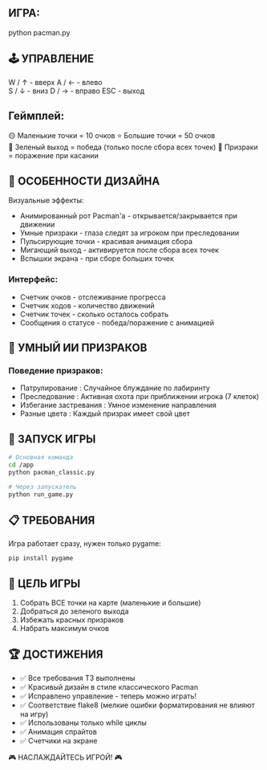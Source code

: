 ## ИГРА:
python pacman.py

## 🕹️ УПРАВЛЕНИЕ
W / ↑ - вверх
A / ← - влево  
S / ↓ - вниз
D / → - вправо
ESC - выход

## Геймплей:
🟡 Маленькие точки = 10 очков
⭐ Большие точки = 50 очков  
🚪 Зеленый выход = победа (только после сбора всех точек)
👻 Призраки = поражение при касании

## 🎨 ОСОБЕННОСТИ ДИЗАЙНА
Визуальные эффекты:
- Анимированный рот Pacman'a - открывается/закрывается при движении
- Умные призраки - глаза следят за игроком при преследовании
- Пульсирующие точки - красивая анимация сбора
- Мигающий выход - активируется после сбора всех точек
- Вспышки экрана - при сборе больших точек

### Интерфейс:
-   Счетчик очков   - отслеживание прогресса
-   Счетчик ходов   - количество движений
-   Счетчик точек   - сколько осталось собрать
-   Сообщения о статусе   - победа/поражение с анимацией

## 🧠 УМНЫЙ ИИ ПРИЗРАКОВ

### Поведение призраков:
-   Патрулирование  : Случайное блуждание по лабиринту
-   Преследование  : Активная охота при приближении игрока (7 клеток)
-   Избегание застревания  : Умное изменение направления
-   Разные цвета  : Каждый призрак имеет свой цвет

## 🚀 ЗАПУСК ИГРЫ

```bash
# Основная команда
cd /app
python pacman_classic.py

# Через запускатель  
python run_game.py
```

## 📋 ТРЕБОВАНИЯ

Игра работает сразу, нужен только pygame:
```bash
pip install pygame
```

## 🎯 ЦЕЛЬ ИГРЫ

1.   Собрать ВСЕ точки   на карте (маленькие и большие)
2.   Добраться до зеленого выхода   
3.   Избежать красных призраков  
4.   Набрать максимум очков  

## 🏆 ДОСТИЖЕНИЯ

- ✅   Все требования ТЗ выполнены  
- ✅   Красивый дизайн в стиле классического Pacman  
- ✅   Исправлено управление - теперь можно играть!  
- ✅   Соответствие flake8   (мелкие ошибки форматирования не влияют на игру)
- ✅   Использованы только while циклы  
- ✅   Анимация спрайтов  
- ✅   Счетчики на экране  

🎮 НАСЛАЖДАЙТЕСЬ ИГРОЙ! 🎮
